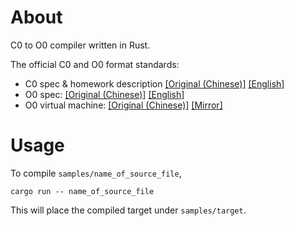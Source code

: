 # About

C0 to O0 compiler written in Rust.

The official C0 and O0 format standards:

* C0 spec & homework description [[Original (Chinese)]](https://github.com/BUAA-SE-Compiling/c0-handbook) [[English]](https://github.com/jespiron/c0-handbook)
* O0 spec: [[Original (Chinese)]](https://github.com/BUAA-SE-Compiling/c0-vm-standards) [[English]](https://github.com/jespiron/c0-vm-standards)
* O0 virtual machine: [[Original (Chinese)]](https://github.com/BUAA-SE-Compiling/c0-vm-cpp) [[Mirror]](https://github.com/jespiron/c0-vm-cpp)

# Usage

To compile `samples/name_of_source_file`,

```
cargo run -- name_of_source_file
```

This will place the compiled target under `samples/target`.